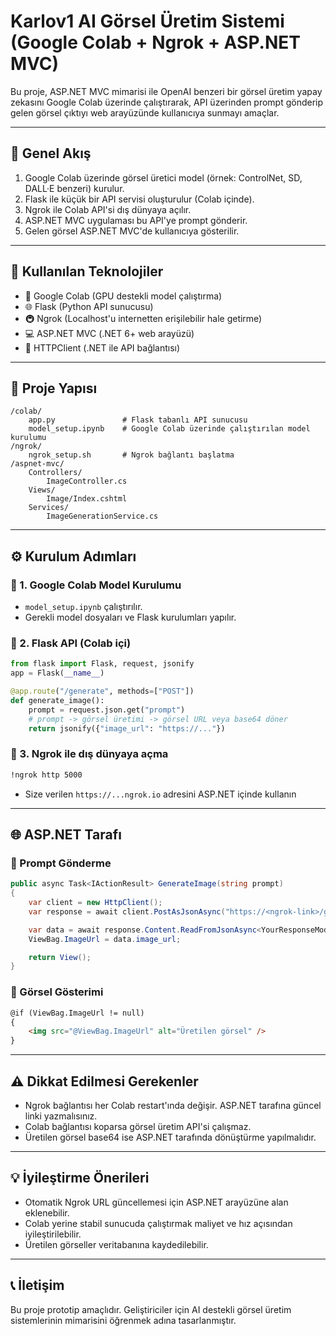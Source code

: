
# Karlov1 AI Görsel Üretim Sistemi (Google Colab + Ngrok + ASP.NET MVC)

Bu proje, ASP.NET MVC mimarisi ile OpenAI benzeri bir görsel üretim yapay zekasını Google Colab üzerinde çalıştırarak, API üzerinden prompt gönderip gelen görsel çıktıyı web arayüzünde kullanıcıya sunmayı amaçlar.

---

## 📌 Genel Akış

1. Google Colab üzerinde görsel üretici model (örnek: ControlNet, SD, DALL·E benzeri) kurulur.
2. Flask ile küçük bir API servisi oluşturulur (Colab içinde).
3. Ngrok ile Colab API'si dış dünyaya açılır.
4. ASP.NET MVC uygulaması bu API'ye prompt gönderir.
5. Gelen görsel ASP.NET MVC'de kullanıcıya gösterilir.

---

## 🔧 Kullanılan Teknolojiler

- 🧠 Google Colab (GPU destekli model çalıştırma)
- 🌐 Flask (Python API sunucusu)
- 🚇 Ngrok (Localhost'u internetten erişilebilir hale getirme)
- 💻 ASP.NET MVC (.NET 6+ web arayüzü)
- 🔗 HTTPClient (.NET ile API bağlantısı)

---

## 📁 Proje Yapısı

```
/colab/
    app.py               # Flask tabanlı API sunucusu
    model_setup.ipynb    # Google Colab üzerinde çalıştırılan model kurulumu
/ngrok/
    ngrok_setup.sh       # Ngrok bağlantı başlatma
/aspnet-mvc/
    Controllers/
        ImageController.cs
    Views/
        Image/Index.cshtml
    Services/
        ImageGenerationService.cs
```

---

## ⚙️ Kurulum Adımları

### 🔹 1. Google Colab Model Kurulumu
- `model_setup.ipynb` çalıştırılır.
- Gerekli model dosyaları ve Flask kurulumları yapılır.

### 🔹 2. Flask API (Colab içi)
```python
from flask import Flask, request, jsonify
app = Flask(__name__)

@app.route("/generate", methods=["POST"])
def generate_image():
    prompt = request.json.get("prompt")
    # prompt -> görsel üretimi -> görsel URL veya base64 döner
    return jsonify({"image_url": "https://..."})
```

### 🔹 3. Ngrok ile dış dünyaya açma
```bash
!ngrok http 5000
```
- Size verilen `https://...ngrok.io` adresini ASP.NET içinde kullanın

---

## 🌐 ASP.NET Tarafı

### 🔹 Prompt Gönderme

```csharp
public async Task<IActionResult> GenerateImage(string prompt)
{
    var client = new HttpClient();
    var response = await client.PostAsJsonAsync("https://<ngrok-link>/generate", new { prompt });

    var data = await response.Content.ReadFromJsonAsync<YourResponseModel>();
    ViewBag.ImageUrl = data.image_url;

    return View();
}
```

### 🔹 Görsel Gösterimi

```html
@if (ViewBag.ImageUrl != null)
{
    <img src="@ViewBag.ImageUrl" alt="Üretilen görsel" />
}
```

---

## ⚠️ Dikkat Edilmesi Gerekenler

- Ngrok bağlantısı her Colab restart'ında değişir. ASP.NET tarafına güncel linki yazmalısınız.
- Colab bağlantısı koparsa görsel üretim API'si çalışmaz.
- Üretilen görsel base64 ise ASP.NET tarafında dönüştürme yapılmalıdır.

---

## 💡 İyileştirme Önerileri

- Otomatik Ngrok URL güncellemesi için ASP.NET arayüzüne alan eklenebilir.
- Colab yerine stabil sunucuda çalıştırmak maliyet ve hız açısından iyileştirilebilir.
- Üretilen görseller veritabanına kaydedilebilir.

---

## 📞 İletişim

Bu proje prototip amaçlıdır. Geliştiriciler için AI destekli görsel üretim sistemlerinin mimarisini öğrenmek adına tasarlanmıştır.

